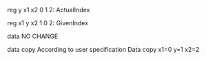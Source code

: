 reg y x1 x2
    0  1  2: ActualIndex

reg x1 y x2
    1  0  2: GivenIndex

data
NO CHANGE

data copy
According to user specification
Data copy x1=0
          y=1
          x2=2